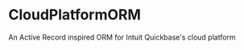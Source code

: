 CloudPlatformORM
===============

An Active Record inspired ORM for Intuit Quickbase's cloud platform
